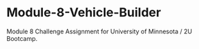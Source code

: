 # Module-8-Vehicle-Builder
Module 8 Challenge Assignment for University of Minnesota / 2U Bootcamp.
